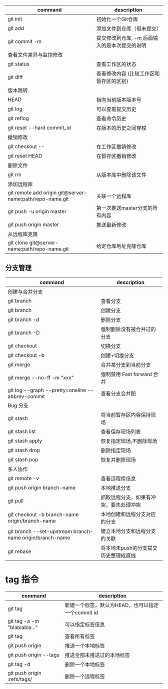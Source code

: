  command                   | description                                    
-|-
 git init                | 初始化一个Git仓库                               
 git add <file>          | 添加文件到仓库（但未提交）                      
 git commit -m <message> | 提交修改到仓库,  -m  后面输入的是本次提交的说明 
 查看文件差异与监控修改       |                                         
 git status                 | 查看工作区的状态                        
 git diff <file>            | 查看修改内容 (比较工作区和暂存区的区别) 
 版本跳转                     |                                         
  HEAD                        | 指向当前版本版本号                      
  git log                     | 可以查看提交历史                        
  git reflog                  | 查看命令历史                            
  git reset --hard commit_id  | 在版本的历史之间穿梭                    
 撤销修改                     |                                         
  git checkout -- <file>      | 在工作区撤销修改                        
  git reset HEAD <file>       | 在暂存区撤销修改                        
 删除文件                     |                                         
  git rm <file>               | 从版本库中删除该文件                    
 添加远程库                                                 |                                
 git remote add origin git@server-name:path/repo-name.git | 关联一个远程库                 
 git push -u origin master                                | 第一次推送master分支的所有内容 
 git push origin master                                   | 推送最新修改                   
 从远程库克隆                                               |                                
 git clone git@server-name:path/repo-name.git             | 给定仓库地址克隆仓库           


## 分支管理
 command                                                    | description                            
-|-
 创建与合并分支                                             |                                        
  git branch                                                | 查看分支                               
  git branch <name>                                         | 创建分支                               
  git branch -d <name>                                      | 删除分支                               
  git branch -D <name>                                      | 强制删除没有被合并过的分支             
  git checkout <name>                                       | 切换分支                               
  git checkout -b <name>                                    | 创建+切换分支                          
  git merge <name>                                          | 合并某分支到当前分支                   
  git merge --no-ff -m "xxx" <name>                         | 强制禁用  Fast forward  合并           
  git log --graph --pretty=oneline --abbrev-commit          | 查看分支合并图                         
 Bug 分支                                                   |                                        
  git stash                                                 | 将当前暂存区内容保持现场               
  git stash list                                            | 查看保存现场列表                       
  git stash apply <name>                                    | 恢复指定现场,不删除现场                
  git stash drop <name>                                     | 删除指定现场                           
  git stash pop                                             | 恢复并删除现场                         
多人协作                                                   |                                        
  git remote -v                                             | 查看远程库信息                        
  git push origin branch-name                               | 本地推送分支                           
  git pull                                                  | 抓取远程分支，如果有冲突，要先处理冲突 
  git checkout -b branch-name origin/branch-name            | 本地创建和远程分支对应的分支           
  git branch --set-upstream branch-name origin/branch-name  | 建立本地分支和远程分支的关联           
  git rebase                                                | 将本地未push的分支提交历史整理成直线   


# tag 指令
 command                                  | description                                       
-|-
  git tag <tagname>                       | 新建一个标签，默认为HEAD，也可以指定一个commit id 
  git tag -a <tagname> -m "blablabla..."  | 可以指定标签信息                                  
  git tag                                 | 查看所有标签                                      
  git push origin <tagname>               | 推送一个本地标签                                  
  git push origin --tags                  | 推送全部未推送过的本地标签                        
  git tag -d <tagname>                    | 删除一个本地标签                                  
  git push origin :refs/tags/<tagname>    | 删除一个远程标签                                  

